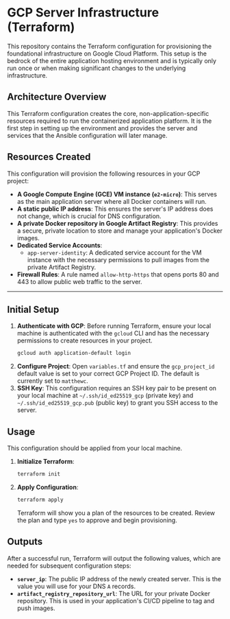 # GCP Server Infrastructure (Terraform)

This repository contains the Terraform configuration for provisioning the foundational infrastructure on Google Cloud Platform. This setup is the bedrock of the entire application hosting environment and is typically only run once or when making significant changes to the underlying infrastructure.

## Architecture Overview

This Terraform configuration creates the core, non-application-specific resources required to run the containerized application platform. It is the first step in setting up the environment and provides the server and services that the Ansible configuration will later manage.

## Resources Created

This configuration will provision the following resources in your GCP project:

* **A Google Compute Engine (GCE) VM instance (`e2-micro`)**: This serves as the main application server where all Docker containers will run.
* **A static public IP address**: This ensures the server's IP address does not change, which is crucial for DNS configuration.
* **A private Docker repository in Google Artifact Registry**: This provides a secure, private location to store and manage your application's Docker images.
* **Dedicated Service Accounts**:
    * `app-server-identity`: A dedicated service account for the VM instance with the necessary permissions to pull images from the private Artifact Registry.
* **Firewall Rules**: A rule named `allow-http-https` that opens ports 80 and 443 to allow public web traffic to the server.

---

## Initial Setup

1.  **Authenticate with GCP**: Before running Terraform, ensure your local machine is authenticated with the `gcloud` CLI and has the necessary permissions to create resources in your project.
    ```bash
    gcloud auth application-default login
    ```
2.  **Configure Project**: Open `variables.tf` and ensure the `gcp_project_id` default value is set to your correct GCP Project ID. The default is currently set to `matthewc`.
3.  **SSH Key**: This configuration requires an SSH key pair to be present on your local machine at `~/.ssh/id_ed25519_gcp` (private key) and `~/.ssh/id_ed25519_gcp.pub` (public key) to grant you SSH access to the server.

## Usage

This configuration should be applied from your local machine.

1.  **Initialize Terraform**:
    ```bash
    terraform init
    ```
2.  **Apply Configuration**:
    ```bash
    terraform apply
    ```
    Terraform will show you a plan of the resources to be created. Review the plan and type `yes` to approve and begin provisioning.

## Outputs

After a successful run, Terraform will output the following values, which are needed for subsequent configuration steps:

* **`server_ip`**: The public IP address of the newly created server. This is the value you will use for your DNS `A` records.
* **`artifact_registry_repository_url`**: The URL for your private Docker repository. This is used in your application's CI/CD pipeline to tag and push images.